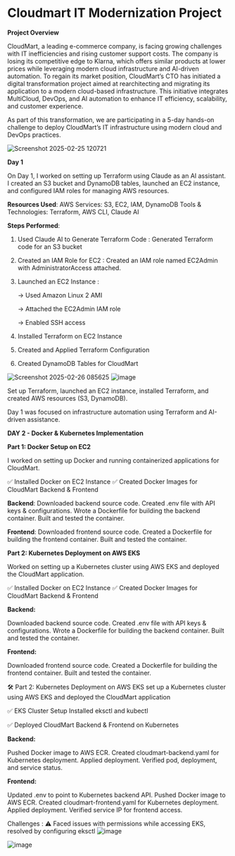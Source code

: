 # Cloudmart IT Modernization Project

**Project Overview**


CloudMart, a leading e-commerce company, is facing growing challenges with IT inefficiencies and rising customer support costs. The company is losing its competitive edge to Klarna, which offers similar products at lower prices while leveraging modern cloud infrastructure and AI-driven automation.
To regain its market position, CloudMart’s CTO has initiated a digital transformation project aimed at rearchitecting and migrating its application to a modern cloud-based infrastructure. This initiative integrates MultiCloud, DevOps, and AI automation to enhance IT efficiency, scalability, and customer experience.

As part of this transformation, we are participating in a 5-day hands-on challenge to deploy CloudMart’s IT infrastructure using modern cloud and DevOps practices. 

![Screenshot 2025-02-25 120721](https://github.com/user-attachments/assets/89070bd3-5617-4377-9591-7ece3b162093)

**Day 1**

On Day 1, I worked on setting up Terraform using Claude as an AI assistant. I created an S3 bucket and DynamoDB tables, launched an EC2 instance, and configured IAM roles for managing AWS resources.

**Resources Used**:
AWS Services: S3, EC2, IAM, DynamoDB
Tools & Technologies: Terraform, AWS CLI, Claude AI

**Steps Performed**:
1. Used Claude AI to Generate Terraform Code : Generated Terraform code for an S3 bucket
2. Created an IAM Role for EC2 : Created an IAM role named EC2Admin with AdministratorAccess attached.
3. Launched an EC2 Instance :

   -> Used Amazon Linux 2 AMI

   -> Attached the EC2Admin IAM role

   -> Enabled SSH access
5. Installed Terraform on EC2 Instance
6. Created and Applied Terraform Configuration
7. Created DynamoDB Tables for CloudMart

![Screenshot 2025-02-26 085625](https://github.com/user-attachments/assets/2bdc78ee-def5-495f-a036-398f6edef58c)
![image](https://github.com/user-attachments/assets/f739d639-9b96-4df7-9ffe-e9b272523e2f)



Set up Terraform, launched an EC2 instance, installed Terraform, and created AWS resources (S3, DynamoDB). 

Day 1 was focused on infrastructure automation using Terraform and AI-driven assistance.


**DAY 2 - Docker & Kubernetes Implementation**

**Part 1: Docker Setup on EC2**

I worked on setting up Docker and running containerized applications for CloudMart.

✅ Installed Docker on EC2 Instance
✅ Created Docker Images for CloudMart Backend & Frontend

**Backend**:
Downloaded backend source code.
Created .env file with API keys & configurations.
Wrote a Dockerfile for building the backend container.
Built and tested the container.

**Frontend**:
Downloaded frontend source code.
Created a Dockerfile for building the frontend container.
Built and tested the container.

**Part 2: Kubernetes Deployment on AWS EKS**

Worked on setting up a Kubernetes cluster using AWS EKS and deployed the CloudMart application.

✅ Installed Docker on EC2 Instance
✅ Created Docker Images for CloudMart Backend & Frontend

**Backend:**

Downloaded backend source code.
Created .env file with API keys & configurations.
Wrote a Dockerfile for building the backend container.
Built and tested the container.

**Frontend:**

Downloaded frontend source code.
Created a Dockerfile for building the frontend container.
Built and tested the container.

🛠️ Part 2: Kubernetes Deployment on AWS EKS
set up a Kubernetes cluster using AWS EKS and deployed the CloudMart application

✅ EKS Cluster Setup
Installed eksctl and kubectl

✅ Deployed CloudMart Backend & Frontend on Kubernetes

**Backend:**

Pushed Docker image to AWS ECR.
Created cloudmart-backend.yaml for Kubernetes deployment.
Applied deployment.
Verified pod, deployment, and service status.

**Frontend:**

Updated .env to point to Kubernetes backend API.
Pushed Docker image to AWS ECR.
Created cloudmart-frontend.yaml for Kubernetes deployment.
Applied deployment.
Verified service IP for frontend access.


Challenges : ⚠️ Faced issues with permissions while accessing EKS, resolved by configuring eksctl
![image](https://github.com/user-attachments/assets/a604f106-6ef0-48e1-9716-6e73e75ad249)


![image](https://github.com/user-attachments/assets/4b427709-4d9d-4b4b-ba2d-f1708ce4ee60)






